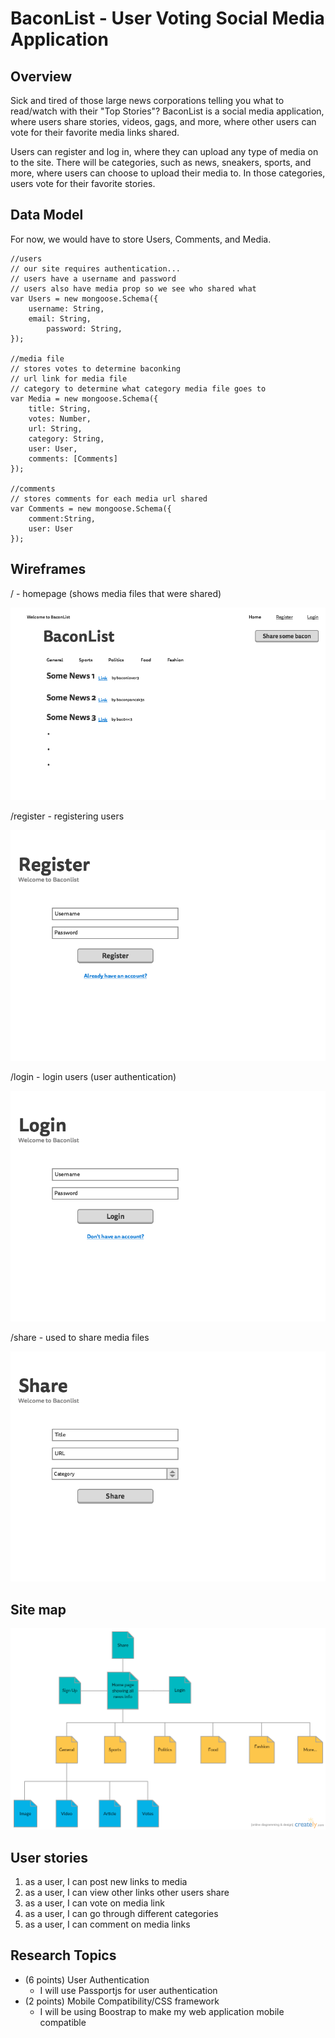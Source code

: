 # BaconList - User Voting Social Media Application

## Overview
Sick and tired of those large news corporations telling you what to read/watch with their "Top Stories"? BaconList is a social media application, where users share stories, videos, gags, and more, where other users can vote for their favorite media links shared.

Users can register and log in, where they can upload any type of media on to the site. There will be categories, such as news, sneakers, sports, and more, where users can choose to upload their media to. In those categories, users vote for their favorite stories.

## Data Model
For now, we would have to store Users, Comments, and Media.

```
//users
// our site requires authentication...
// users have a username and password
// users also have media prop so we see who shared what
var Users = new mongoose.Schema({
	username: String,
	email: String,
    	password: String,
});

//media file
// stores votes to determine baconking
// url link for media file
// category to determine what category media file goes to
var Media = new mongoose.Schema({
	title: String,
	votes: Number,
	url: String,
	category: String,
	user: User,
	comments: [Comments]
});

//comments
// stores comments for each media url shared
var Comments = new mongoose.Schema({
	comment:String,
	user: User
});

```

## Wireframes
/ - homepage (shows media files that were shared)

![home](/documentation/1-Home.png)

/register - registering users

![register](/documentation/2-Register.png)

/login - login users (user authentication)

![login](/documentation/3-Login.png)

/share - used to share media files

![share](/documentation/4-Share.png)

## Site map

![sitemap](/documentation/Baconlist.png)

## User stories
1. as a user, I can post new links to media
2. as a user, I can view other links other users share
3. as a user, I can vote on media link
4. as a user, I can go through different categories
5. as a user, I can comment on media links

## Research Topics
- (6 points) User Authentication
  - I will use Passportjs for user authentication
- (2 points) Mobile Compatibility/CSS framework
  - I will be using Boostrap to make my web application mobile compatible

